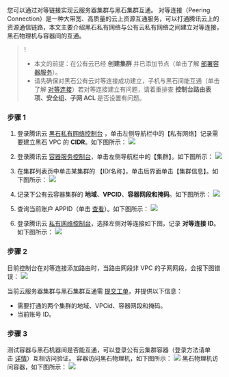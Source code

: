 您可以通过对等链接实现云服务器集群与黑石集群互通。
对等连接（Peering Connection）是一种大带宽、高质量的云上资源互通服务，可以打通腾讯云上的资源通信链路，本文主要介绍黑石私有网络与公有云私有网络之间建立对等连接，黑石物理机与容器间的互通。

>!
>- 本文的前提：在公有云已经 **创建集群** 并已添加节点（单击了解 [部署容器服务](https://cloud.tencent.com/document/product/457/11741)）。   
>- 请先确保对黑石公有云对等连接成功建立，子机与黑石间能互通（单击了解 [对等连接](https://cloud.tencent.com/document/product/553/18827)）若对等连接建立有问题，请着重排查 **控制台路由表项、安全组、子网 ACL** 是否设置有问题。

### 步骤 1
1. 登录腾讯云 [黑石私有网络控制台](https://console.cloud.tencent.com/vpcbm) ，单击左侧导航栏中的【私有网络】记录需要建立黑石 VPC 的 **CIDR**。如下图所示：
![](https://main.qcloudimg.com/raw/fb9cf542b35cdb84519d3ddf8e9a5a2b.png)

2. 登录腾讯云 [容器服务控制台](https://console.cloud.tencent.com/ccs)，单击左侧导航栏中的【集群】。如下图所示：
![](https://main.qcloudimg.com/raw/10579f61ea6bcaef710c4a2eb0cd1cd5.png)

3. 在集群列表页中单击某集群的 【ID/名称】，单击后界面单击【集群信息】。如下图所示：
![](http://upload-images.jianshu.io/upload_images/13878457-aca55a8a1955cfcc?imageMogr2/auto-orient/strip%7CimageView2/2/w/1240)

4. 记录下公有云容器集群的 **地域**、**VPCID**、**容器网段和掩码**。如下图所示：
![](https://main.qcloudimg.com/raw/d1bdf6b7523c1733f0fa4f69f7216942.png)

5.  查询当前账户 APPID（单击 [查看](https://console.cloud.tencent.com/developer)）。如下图所示：
![](https://main.qcloudimg.com/raw/23b5c2261e0db6a30d370a1bcff084fd.png)

6. 登录腾讯云 [私有网络控制台](https://console.cloud.tencent.com/vpc)，选择左侧对等连接如下图，记录 **对等连接 ID**。如下图所示：
![](http://upload-images.jianshu.io/upload_images/13878457-93f15178e4fbda5e?imageMogr2/auto-orient/strip%7CimageView2/2/w/1240)

### 步骤 2

目前控制台在对等连接添加路由时，当路由网段非 VPC 的子网网段，会报下图错误：
![](http://upload-images.jianshu.io/upload_images/13878457-a60ffdece4e64dd4?imageMogr2/auto-orient/strip%7CimageView2/2/w/1240)


当前云服务器集群与黑石集群互通需 [提交工单](https://console.cloud.tencent.com/workorder)，并提供以下信息：

- 需要打通的两个集群的地域、VPCid、容器网段和掩码。
- 当前账号 ID。


### 步骤 3
测试容器与黑石机器间是否能互通，可以登录公有云集群容器（登录方法请单击 [详情](https://cloud.tencent.com/document/product/457/9120)）互相访问验证。
容器访问黑石物理机，如下图所示：
![](https://main.qcloudimg.com/raw/d3e7c5f3727da77e3d4aa651528e20d0.png)
黑石物理机访问容器，如下图所示：
![](https://main.qcloudimg.com/raw/7149c5666c1101856f81b1cb469692cf.png)
